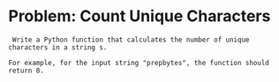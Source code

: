 # Problem: Count Unique Characters

     Write a Python function that calculates the number of unique characters in a string s. 
    
    For example, for the input string "prepbytes", the function should return 8.
